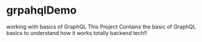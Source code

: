 # grpahqlDemo
working with basics of GraphQL
This Project Contains the basic of GraphQL basics to understand how it works totally backend tech!!
